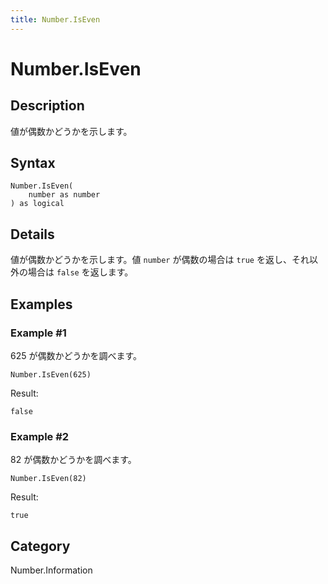 ```yaml
---
title: Number.IsEven
---
```


# Number.IsEven


## Description

値が偶数かどうかを示します。


## Syntax

```powerquery
Number.IsEven(
    number as number
) as logical
```


## Details

値が偶数かどうかを示します。値 <code>number</code> が偶数の場合は <code>true</code> を返し、それ以外の場合は <code>false</code> を返します。


## Examples

### Example #1 
625 が偶数かどうかを調べます。
```powerquery
Number.IsEven(625)
```

Result: 
```powerquery
false
```


### Example #2 
82 が偶数かどうかを調べます。
```powerquery
Number.IsEven(82)
```

Result: 
```powerquery
true
```




## Category
Number.Information
